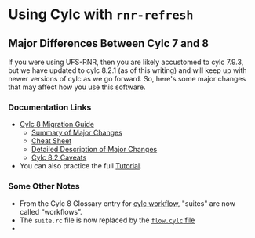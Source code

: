 # Using Cylc with `rnr-refresh`

## Major Differences Between Cylc 7 and 8
If you were using UFS-RNR, then you are likely accustomed to cylc 7.9.3, but
we have updated to cylc 8.2.1 (as of this writing) and will keep up with newer
versions of cylc as we go forward.  So, here's some major changes that may affect
how you use this software.  

### Documentation Links
* [Cylc 8 Migration Guide](https://cylc.github.io/cylc-doc/latest/html/7-to-8/index.html)
    * [Summary of Major Changes](https://cylc.github.io/cylc-doc/latest/html/7-to-8/summary.html)
    * [Cheat Sheet](https://cylc.github.io/cylc-doc/latest/html/7-to-8/cheat-sheet.html)
    * [Detailed Description of Major Changes](https://cylc.github.io/cylc-doc/latest/html/7-to-8/major-changes/index.html)
    * [Cylc 8.2 Caveats](https://cylc.github.io/cylc-doc/latest/html/7-to-8/caveats.html)
* You can also practice the full [Tutorial](https://cylc.github.io/cylc-doc/latest/html/tutorial/index.html).

### Some Other Notes
* From the Cylc 8 Glossary entry for [cylc workflow](https://cylc.github.io/cylc-doc/latest/html/glossary.html#term-cylc-workflow),
"suites" are now called “workflows”.
* The `suite.rc` file is now replaced by the [`flow.cylc` file](https://cylc.github.io/cylc-doc/latest/html/tutorial/scheduling/graphing.html)
* 

